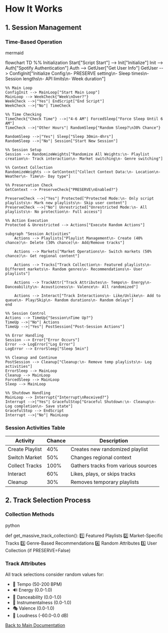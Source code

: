 # How It Works

## 1. Session Management

### Time-Based Operation

mermaid

flowchart TD
    %% Initialization
    Start["Script Start"] --> Init["Initialize"]
    Init --> Auth["Spotify Authentication"]
    Auth --> GetUser["Get User Info"]
    GetUser --> ConfigInit["Initialize Config:\n- PRESERVE setting\n- Sleep times\n- Session lengths\n- API limits\n- Week duration"]
    
    %% Main Loop
    ConfigInit --> MainLoop["Start Main Loop"]
    MainLoop --> WeekCheck{"Week\nOver?"}
    WeekCheck -->|"Yes"| EndScript["End Script"]
    WeekCheck -->|"No"| TimeCheck
    
    %% Time Checking
    TimeCheck{"Check Time"} -->|"4-6 AM"| ForcedSleep["Force Sleep Until 6 AM"]
    TimeCheck -->|"Other Hours"| RandomSleep{"Random Sleep?\n30% Chance"}
    
    RandomSleep -->|"Yes"| Sleep["Sleep 30min-4hrs"]
    RandomSleep -->|"No"| Session["Start New Session"]
    
    %% Session Setup
    Session --> RandomizeWeights["Randomize All Weights:\n- Playlist creation\n- Track interaction\n- Market switching\n- Genre switching"]
    
    %% Context Collection
    RandomizeWeights --> GetContext["Collect Context Data:\n- Location\n- Weather\n- Time\n- Day type"]
    
    %% Preservation Check
    GetContext --> PreserveCheck{"PRESERVE\nEnabled?"}
    
    PreserveCheck -->|"Yes"| Protected["Protected Mode:\n- Only script playlists\n- Mark new playlists\n- Skip user content"]
    PreserveCheck -->|"No"| Unrestricted["Unrestricted Mode:\n- All playlists\n- No protection\n- Full access"]
    
    %% Action Execution
    Protected & Unrestricted --> Actions["Execute Random Actions"]
    
    subgraph "Session Activities"
        Actions --> Playlists["Playlist Management\n- Create (40% chance)\n- Delete (30% chance)\n- Add/Remove tracks"]
        
        Actions --> Markets["Market Operations\n- Switch markets (50% chance)\n- Get regional content"]
        
        Actions --> Tracks["Track Collection\n- Featured playlists\n- Different markets\n- Random genres\n- Recommendations\n- User playlists"]
        
        Actions --> TrackAttr["Track Attributes\n- Tempo\n- Energy\n- Danceability\n- Acousticness\n- Valence\n- All randomized"]
        
        Actions --> Interact["Track Interactions\n- Like/Unlike\n- Add to queue\n- Play/Skip\n- Random durations\n- Random delays"]
    end
    
    %% Session Control
    Actions --> TimeUp{"Session\nTime Up?"}
    TimeUp -->|"No"| Actions
    TimeUp -->|"Yes"| PostSession["Post-Session Actions"]
    
    %% Error Handling
    Session --> Error["Error Occurs"]
    Error --> LogError["Log Error"]
    LogError --> ErrorSleep["Sleep 5min"]
    
    %% Cleanup and Continue
    PostSession --> Cleanup["Cleanup:\n- Remove temp playlists\n- Log activities"]
    ErrorSleep --> MainLoop
    Cleanup --> MainLoop
    ForcedSleep --> MainLoop
    Sleep --> MainLoop
    
    %% Shutdown Handling
    MainLoop --> Interrupt{"Interrupt\nReceived?"}
    Interrupt -->|"Yes"| GracefulStop["Graceful Shutdown:\n- Cleanup\n- Log completion\n- Save state"]
    GracefulStop --> EndScript
    Interrupt -->|"No"| MainLoop


### Session Activities Table
| Activity | Chance | Description |
|----------|---------|-------------|
| Create Playlist | 40% | Creates new randomized playlist |
| Switch Market | 50% | Changes regional context |
| Collect Tracks | 100% | Gathers tracks from various sources |
| Interact | 60% | Likes, plays, or skips tracks |
| Cleanup | 30% | Removes temporary playlists |

## 2. Track Selection Process

### Collection Methods
python

def get_massive_track_collection():
1️⃣ Featured Playlists
2️⃣ Market-Specific Tracks
3️⃣ Genre-Based Recommendations
4️⃣ Random Attributes
5️⃣ User Collection (if PRESERVE=False)


### Track Attributes
All track selections consider random values for:
- 🎵 Tempo (50-200 BPM)
- 🔊 Energy (0.0-1.0)
- 💃 Danceability (0.0-1.0)
- 🎸 Instrumentalness (0.0-1.0)
- 🎭 Valence (0.0-1.0)
- 📢 Loudness (-60.0-0.0 dB)

[Back to Main Documentation](../README.md)
